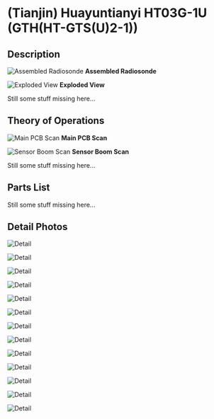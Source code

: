 # (Tianjin) Huayuntianyi HT03G-1U (GTH(HT-GTS(U)2-1))

## Description

![Assembled Radiosonde](assembled.jpg)
**Assembled Radiosonde**

![Exploded View](exploded_view.jpg)
**Exploded View**

Still some stuff missing here...

## Theory of Operations

![Main PCB Scan](pcb.jpg)
**Main PCB Scan**

![Sensor Boom Scan](sensorboom.jpg)
**Sensor Boom Scan**

Still some stuff missing here...

## Parts List

Still some stuff missing here...

## Detail Photos

![Detail](detail/detail01.jpg)

![Detail](detail/detail02.jpg)

![Detail](detail/detail03.jpg)

![Detail](detail/detail04.jpg)

![Detail](detail/detail05.jpg)

![Detail](detail/detail06.jpg)

![Detail](detail/detail07.jpg)

![Detail](detail/detail08.jpg)

![Detail](detail/detail09.jpg)

![Detail](detail/detail10.jpg)

![Detail](detail/detail11.jpg)

![Detail](detail/detail12.jpg)

![Detail](detail/detail13.jpg)

